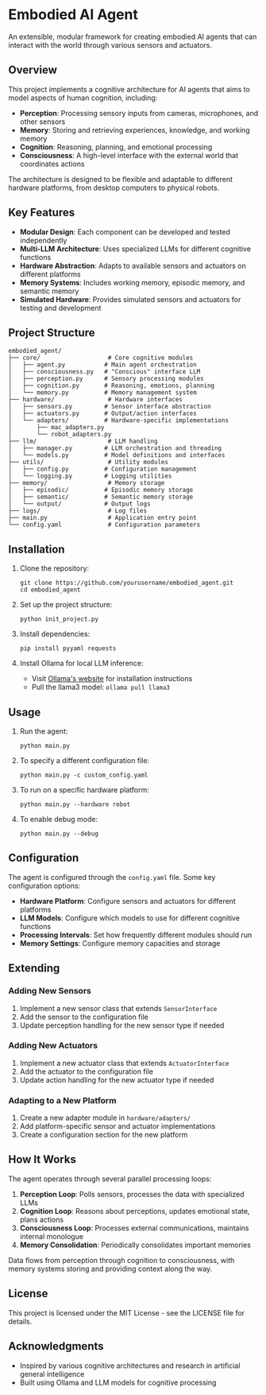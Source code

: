 # Embodied AI Agent

An extensible, modular framework for creating embodied AI agents that can interact with the world through various sensors and actuators.

## Overview

This project implements a cognitive architecture for AI agents that aims to model aspects of human cognition, including:

- **Perception**: Processing sensory inputs from cameras, microphones, and other sensors
- **Memory**: Storing and retrieving experiences, knowledge, and working memory
- **Cognition**: Reasoning, planning, and emotional processing
- **Consciousness**: A high-level interface with the external world that coordinates actions

The architecture is designed to be flexible and adaptable to different hardware platforms, from desktop computers to physical robots.

## Key Features

- **Modular Design**: Each component can be developed and tested independently
- **Multi-LLM Architecture**: Uses specialized LLMs for different cognitive functions
- **Hardware Abstraction**: Adapts to available sensors and actuators on different platforms
- **Memory Systems**: Includes working memory, episodic memory, and semantic memory
- **Simulated Hardware**: Provides simulated sensors and actuators for testing and development

## Project Structure

```
embodied_agent/
├── core/                   # Core cognitive modules
│   ├── agent.py           # Main agent orchestration
│   ├── consciousness.py   # "Conscious" interface LLM
│   ├── perception.py      # Sensory processing modules
│   ├── cognition.py       # Reasoning, emotions, planning
│   └── memory.py          # Memory management system
├── hardware/               # Hardware interfaces
│   ├── sensors.py         # Sensor interface abstraction
│   ├── actuators.py       # Output/action interfaces
│   └── adapters/          # Hardware-specific implementations
│       ├── mac_adapters.py
│       └── robot_adapters.py
├── llm/                    # LLM handling
│   ├── manager.py         # LLM orchestration and threading
│   └── models.py          # Model definitions and interfaces
├── utils/                  # Utility modules
│   ├── config.py          # Configuration management
│   └── logging.py         # Logging utilities
├── memory/                 # Memory storage
│   ├── episodic/          # Episodic memory storage
│   ├── semantic/          # Semantic memory storage
│   └── output/            # Output logs
├── logs/                   # Log files
├── main.py                 # Application entry point
└── config.yaml             # Configuration parameters
```

## Installation

1. Clone the repository:
   ```
   git clone https://github.com/yourusername/embodied_agent.git
   cd embodied_agent
   ```

2. Set up the project structure:
   ```
   python init_project.py
   ```

3. Install dependencies:
   ```
   pip install pyyaml requests
   ```

4. Install Ollama for local LLM inference:
   - Visit [Ollama's website](https://ollama.ai/) for installation instructions
   - Pull the llama3 model: `ollama pull llama3`

## Usage

1. Run the agent:
   ```
   python main.py
   ```

2. To specify a different configuration file:
   ```
   python main.py -c custom_config.yaml
   ```

3. To run on a specific hardware platform:
   ```
   python main.py --hardware robot
   ```

4. To enable debug mode:
   ```
   python main.py --debug
   ```

## Configuration

The agent is configured through the `config.yaml` file. Some key configuration options:

- **Hardware Platform**: Configure sensors and actuators for different platforms
- **LLM Models**: Configure which models to use for different cognitive functions
- **Processing Intervals**: Set how frequently different modules should run
- **Memory Settings**: Configure memory capacities and storage

## Extending

### Adding New Sensors

1. Implement a new sensor class that extends `SensorInterface`
2. Add the sensor to the configuration file
3. Update perception handling for the new sensor type if needed

### Adding New Actuators

1. Implement a new actuator class that extends `ActuatorInterface`
2. Add the actuator to the configuration file
3. Update action handling for the new actuator type if needed

### Adapting to a New Platform

1. Create a new adapter module in `hardware/adapters/`
2. Add platform-specific sensor and actuator implementations
3. Create a configuration section for the new platform

## How It Works

The agent operates through several parallel processing loops:

1. **Perception Loop**: Polls sensors, processes the data with specialized LLMs
2. **Cognition Loop**: Reasons about perceptions, updates emotional state, plans actions
3. **Consciousness Loop**: Processes external communications, maintains internal monologue
4. **Memory Consolidation**: Periodically consolidates important memories

Data flows from perception through cognition to consciousness, with memory systems storing and providing context along the way.

## License

This project is licensed under the MIT License - see the LICENSE file for details.

## Acknowledgments

- Inspired by various cognitive architectures and research in artificial general intelligence
- Built using Ollama and LLM models for cognitive processing
